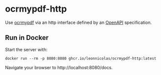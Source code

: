 # ocrmypdf-http

Use [ocrmypdf](https://github.com/ocrmypdf/OCRmyPDF) via an http interface defined by an [OpenAPI](https://www.openapis.org/) specification.

## Run in Docker

Start the server with:
```shell
docker run --rm -p 8080:8080 ghcr.io/leonnicolas/ocrmypdf-http:latest

```

Navigate your browser to http://localhost:8080/docs.
